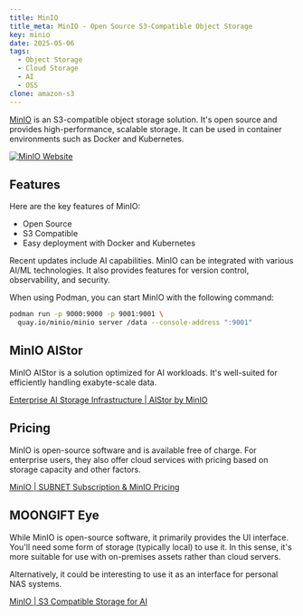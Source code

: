 ```yaml
---
title: MinIO
title_meta: MinIO - Open Source S3-Compatible Object Storage
key: minio
date: 2025-05-06
tags:
  - Object Storage
  - Cloud Storage
  - AI
  - OSS
clone: amazon-s3
---
```


[MinIO](https://min.io/) is an S3-compatible object storage solution. It's open source and provides high-performance, scalable storage. It can be used in container environments such as Docker and Kubernetes.

[![MinIO Website](/img/services/minio.jpg)](https://min.io/)

<!--more-->

## Features

Here are the key features of MinIO:

- Open Source
- S3 Compatible
- Easy deployment with Docker and Kubernetes

Recent updates include AI capabilities. MinIO can be integrated with various AI/ML technologies. It also provides features for version control, observability, and security.

When using Podman, you can start MinIO with the following command:

```bash
podman run -p 9000:9000 -p 9001:9001 \
  quay.io/minio/minio server /data --console-address ":9001"
```

## MinIO AIStor

MinIO AIStor is a solution optimized for AI workloads. It's well-suited for efficiently handling exabyte-scale data.

[Enterprise AI Storage Infrastructure | AIStor by MinIO](https://min.io/product/aistor-overview)

## Pricing

MinIO is open-source software and is available free of charge. For enterprise users, they also offer cloud services with pricing based on storage capacity and other factors.

[MinIO | SUBNET Subscription & MinIO Pricing](https://min.io/pricing)

## MOONGIFT Eye

While MinIO is open-source software, it primarily provides the UI interface. You'll need some form of storage (typically local) to use it. In this sense, it's more suitable for use with on-premises assets rather than cloud servers.

Alternatively, it could be interesting to use it as an interface for personal NAS systems.

[MinIO | S3 Compatible Storage for AI](https://min.io/)
